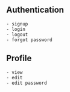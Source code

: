 
## Authentication
    - signup
    - login
    - logout
    - forgot password

## Profile
    - view
    - edit
    - edit password
